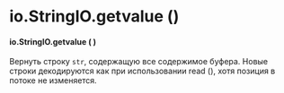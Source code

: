 # io.StringIO.getvalue \(\)

#### io.StringIO.getvalue \( \)

Вернуть строку `str`, содержащую все содержимое буфера. Новые строки декодируются как при использовании read \(\), хотя позиция в потоке не изменяется.

